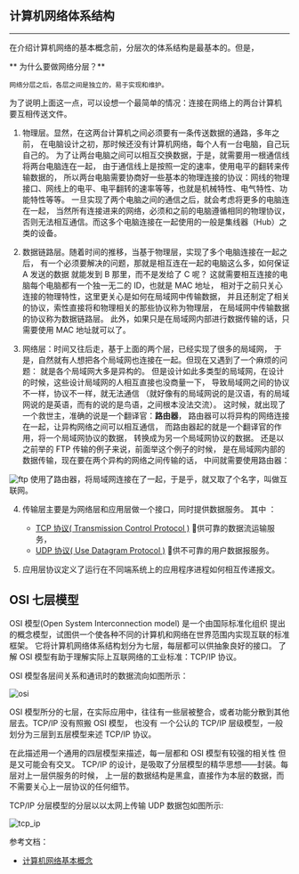 ## 计算机网络体系结构


---


在介绍计算机网络的基本概念前，分层次的体系结构是最基本的。但是，

** 为什么要做网络分层？**


    网络分层之后，各层之间是独立的，易于实现和维护。

为了说明上面这一点，可以设想一个最简单的情况：连接在网络上的两台计算机
要互相传送文件。

1. 物理层。显然，在这两台计算机之间必须要有一条传送数据的通路，多年之前，
在电脑设计之初，那时候还没有计算机网络，每个人有一台电脑，自己玩自己的。
为了让两台电脑之间可以相互交换数据，于是，就需要用一根通信线将两台电脑连在一起，
由于通信线上是按照一定的速率，使用电平的翻转来传输数据的，
所以两台电脑需要协商好一些基本的物理连接的协议：网线的物理接口、网线上的电平、电平翻转的速率等等，也就是机械特性、电气特性、功能特性等等。
一旦实现了两个电脑之间的通信之后，就会考虑将更多的电脑连在一起，
当然所有连接进来的网络，必须和之前的电脑遵循相同的物理协议，
否则无法相互通信。而这多个电脑连接在一起使用的一般是集线器（Hub）之类的设备。

2. 数据链路层。随着时间的推移，当基于物理层，实现了多个电脑连接在一起之后，
有一个必须要解决的问题，那就是相互连在一起的电脑这么多，如何保证 A 发送的数据
就能发到 B 那里，而不是发给了 C 呢？
这就需要相互连接的电脑每个电脑都有一个独一无二的 ID，也就是 MAC 地址，
相对于之前只关心连接的物理特性，这里更关心是如何在局域网中传输数据，
并且还制定了相关的协议，索性直接将和物理相关的那些协议称为物理层，
在局域网中传输数据的协议称为数据链路层。
此外，如果只是在局域网内部进行数据传输的话，只需要使用 MAC 地址就可以了。

3. 网络层：时间又往后走，基于上面的两个层，已经实现了很多的局域网，
于是，自然就有人想把各个局域网也连接在一起。但现在又遇到了一个麻烦的问题：
就是各个局域网大多是异构的。
但是设计如此多类型的局域网，在设计的时候，这些设计局域网的人相互直接也没商量一下，
导致局域网之间的协议不一样，协议不一样，就无法通信
（就好像有的局域网说的是汉语，有的局域网说的是英语，而有的说的是鸟语，之间根本没法交流）。
这时候，就出现了一个救世主，准确的说是一个翻译官：**路由器**，
路由器可以将异构的网络连接在一起，让异构网络之间可以相互通信，
而路由器起的就是一个翻译官的作用，将一个局域网协议的数据，
转换成为另一个局域网协议的数据。
还是以之前举的 FTP 传输的例子来说，前面举这个例子的时候，
是在局域网内部的数据传输，现在要在两个异构的网络之间传输的话，
中间就需要使用路由器：

 ![ftp][1]
使用了路由器，将局域网连接在了一起，于是乎，就又取了个名字，叫做互联网。

4. 传输层主要是为网络层和应用层做一个接口，同时提供数据服务。
其中 ：
    * [TCP 协议( Transmission Control Protocol )](https://en.wikipedia.org/wiki/Transmission_Control_Protocol) 􏰁供可靠的数据流运输服务，
    * [UDP 协议( Use Datagram Protocol )](https://en.wikipedia.org/wiki/User_Datagram_Protocol) 􏰁供不可靠的用户数据报服务。

5. 应用层协议定义了运行在不同端系统上的应用程序进程如何相互传递报文。


## OSI 七层模型

OSI 模型(Open System Interconnection model) 是一个由国际标准化组织
提出的概念模型，试图供一个使各种不同的计算机和网络在世界范围内实现互联的标准框架。
它将计算机网络体系结构划分为七层，每层都可以供抽象良好的接口。
了解 OSI 模型有助于理解实际上互联网络的工业标准：TCP/IP 协议。


OSI 模型各层间关系和通讯时的数据流向如图所示：

 ![osi][2]


OSI 模型所分的七层，在实际应用中，往往有一些层被整合，或者功能分散到其他层去。TCP/IP 没有照搬 OSI 模型，
也没有 一个公认的 TCP/IP 层级模型，一般划分为三层到五层模型来述 TCP/IP 协议。

在此描述用一个通用的四层模型来描述，每一层都和 OSI 模型有较强的相关性
但是又可能会有交叉。
TCP/IP 的设计，是吸取了分层模型的精华思想——封装。每层对上一层供服务的时候，
上一层的数据结构是黑盒，直接作为本层的数据，而不需要关心上一层协议的任何细节。

TCP/IP 分层模型的分层以以太网上传输 UDP 数据包如图所示:


 ![tcp_ip][3]


参考文档：

* [计算机网络基本概念](https://www.zybuluo.com/Duanxx/note/557360)


[1]: ../../../images/base/ftp.png
[2]: ../../../images/base/osi.png
[3]: ../../../images/base/tcp_ip.png

